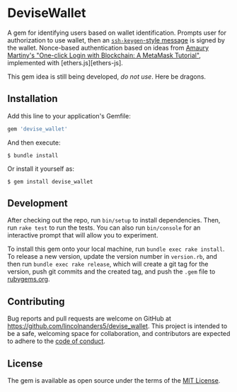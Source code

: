 # DeviseWallet

A gem for identifying users based on wallet identification. Prompts user for authorization to use wallet, then an [`ssh-keygen`-style message][ssh-art] is signed by the wallet.
Nonce-based authentication based on ideas from [Amaury Martiny's "One-click Login with Blockchain: A MetaMask Tutorial"][metamask-login], implemented with [ethers.js][ethers-js].

This gem idea is still being developed, *do not use*. Here be dragons.

## Installation

Add this line to your application's Gemfile:

```ruby
gem 'devise_wallet'
```

And then execute:

    $ bundle install

Or install it yourself as:

    $ gem install devise_wallet

## Development

After checking out the repo, run `bin/setup` to install dependencies. Then, run `rake test` to run the tests. You can also run `bin/console` for an interactive prompt that will allow you to experiment.

To install this gem onto your local machine, run `bundle exec rake install`. To release a new version, update the version number in `version.rb`, and then run `bundle exec rake release`, which will create a git tag for the version, push git commits and the created tag, and push the `.gem` file to [rubygems.org](https://rubygems.org).

## Contributing

Bug reports and pull requests are welcome on GitHub at https://github.com/lincolnanders5/devise_wallet. This project is intended to be a safe, welcoming space for collaboration, and contributors are expected to adhere to the [code of conduct](https://github.com/lincolnaners5/devise_wallet/blob/master/CODE_OF_CONDUCT.md).

## License

The gem is available as open source under the terms of the [MIT License](https://opensource.org/licenses/MIT).

[ether-js]:https://docs.ethers.io/v5/
[metamask-login]: https://www.toptal.com/ethereum/one-click-login-flows-a-metamask-tutorial
[ssh-art]: https://blog.benjojo.co.uk/post/ssh-randomart-how-does-it-work-art 
